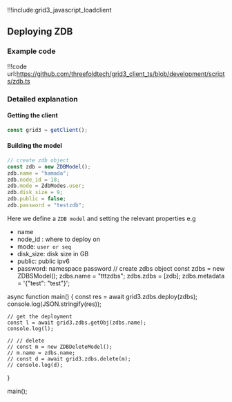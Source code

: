 !!!include:grid3_javascript_loadclient

## Deploying ZDB

### Example code

!!!code url:https://github.com/threefoldtech/grid3_client_ts/blob/development/scripts/zdb.ts


### Detailed explanation

#### Getting the client

```javascript
const grid3 = getClient();
```

#### Building the model

```javascript
// create zdb object
const zdb = new ZDBModel();
zdb.name = "hamada";
zdb.node_id = 18;
zdb.mode = ZdbModes.user;
zdb.disk_size = 9;
zdb.public = false;
zdb.password = "testzdb";
```

Here we define a `ZDB model` and setting the relevant properties e.g 
- name
- node_id : where to deploy on
- mode: `user or seq`
- disk_size: disk size in GB
- public: public ipv6
- password: namespace password
// create zdbs object
const zdbs = new ZDBSModel();
zdbs.name = "tttzdbs";
zdbs.zdbs = [zdb];
zdbs.metadata = '{"test": "test"}';

async function main() {
    const res = await grid3.zdbs.deploy(zdbs);
    console.log(JSON.stringify(res));

    // get the deployment
    const l = await grid3.zdbs.getObj(zdbs.name);
    console.log(l);

    // // delete
    // const m = new ZDBDeleteModel();
    // m.name = zdbs.name;
    // const d = await grid3.zdbs.delete(m);
    // console.log(d);
}

main();
